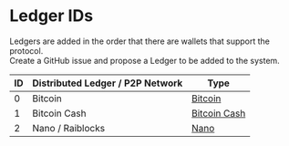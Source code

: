 # Ledger IDs

Ledgers are added in the order that there are wallets that support the protocol.  
Create a GitHub issue and propose a Ledger to be added to the system.

| ID | Distributed Ledger / P2P Network | Type                                  |
| -- | -------------------------------- | ----                                  |
| 0  | Bitcoin                          | [Bitcoin](/TYPES/Bitcoin.md)          |
| 1  | Bitcoin Cash                     | [Bitcoin Cash](/TYPES/BitcoinCash.md) |
| 2  | Nano / Raiblocks                 | [Nano](/TYPES/Nano.md)                |
